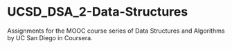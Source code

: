 # UCSD_DSA_2-Data-Structures
Assignments for the MOOC course series of Data Structures and Algorithms by UC San Diego in Coursera.
